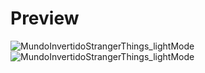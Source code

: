 # Preview
![MundoInvertidoStrangerThings_lightMode](https://github.com/PatsFerrer/html-css-js_mundo-invertido/assets/124654139/35a75c35-44a6-4b15-871e-49f0d1ccec04)
![MundoInvertidoStrangerThings_lightMode](https://github.com/PatsFerrer/html-css-js_mundo-invertido/assets/124654139/d4dedd77-dbb9-4d55-afe7-300e33520e33)
